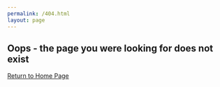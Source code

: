 ```yaml
---
permalink: /404.html
layout: page
---
```

## Oops - the page you were looking for does not exist
[Return to Home Page](index.md)
